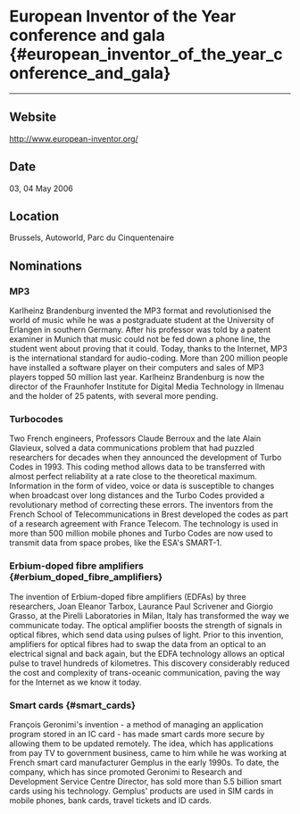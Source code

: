 # European Inventor of the Year conference and gala {#european_inventor_of_the_year_conference_and_gala}

------------------------------------------------------------------------

## Website

<http://www.european-inventor.org/>

## Date

03, 04 May 2006

## Location

Brussels, Autoworld, Parc du Cinquentenaire

## Nominations

### MP3

Karlheinz Brandenburg invented the MP3 format and revolutionised the
world of music while he was a postgraduate student at the University of
Erlangen in southern Germany. After his professor was told by a patent
examiner in Munich that music could not be fed down a phone line, the
student went about proving that it could. Today, thanks to the Internet,
MP3 is the international standard for audio-coding. More than 200
million people have installed a software player on their computers and
sales of MP3 players topped 50 million last year. Karlheinz Brandenburg
is now the director of the Fraunhofer Institute for Digital Media
Technology in Ilmenau and the holder of 25 patents, with several more
pending.

### Turbocodes

Two French engineers, Professors Claude Berroux and the late Alain
Glavieux, solved a data communications problem that had puzzled
researchers for decades when they announced the development of Turbo
Codes in 1993. This coding method allows data to be transferred with
almost perfect reliability at a rate close to the theoretical maximum.
Information in the form of video, voice or data is susceptible to
changes when broadcast over long distances and the Turbo Codes provided
a revolutionary method of correcting these errors. The inventors from
the French School of Telecommunications in Brest developed the codes as
part of a research agreement with France Telecom. The technology is used
in more than 500 million mobile phones and Turbo Codes are now used to
transmit data from space probes, like the ESA\'s SMART-1.

### Erbium-doped fibre amplifiers {#erbium_doped_fibre_amplifiers}

The invention of Erbium-doped fibre amplifiers (EDFAs) by three
researchers, Joan Eleanor Tarbox, Laurance Paul Scrivener and Giorgio
Grasso, at the Pirelli Laboratories in Milan, Italy has transformed the
way we communicate today. The optical amplifier boosts the strength of
signals in optical fibres, which send data using pulses of light. Prior
to this invention, amplifiers for optical fibres had to swap the data
from an optical to an electrical signal and back again, but the EDFA
technology allows an optical pulse to travel hundreds of kilometres.
This discovery considerably reduced the cost and complexity of
trans-oceanic communication, paving the way for the Internet as we know
it today.

### Smart cards {#smart_cards}

François Geronimi\'s invention - a method of managing an application
program stored in an IC card - has made smart cards more secure by
allowing them to be updated remotely. The idea, which has applications
from pay TV to government business, came to him while he was working at
French smart card manufacturer Gemplus in the early 1990s. To date, the
company, which has since promoted Geronimi to Research and Development
Service Centre Director, has sold more than 5.5 billion smart cards
using his technology. Gemplus\' products are used in SIM cards in mobile
phones, bank cards, travel tickets and ID cards.
